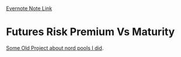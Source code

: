 
[Evernote Note Link](https://www.evernote.com/shard/s101/nl/11122041/771e97cd-88e2-4c8e-9f9e-5d8f2d20612a?title=Resilience%20to%20contagion%20in%20financial%20networks)


# Futures Risk Premium Vs Maturity
[Some Old Project about nord pools I did](https://drive.google.com/open?id=0B-C_0LZtyGcNV2dIYlBqS2xtbUk&resourcekey=0-KVGK_LR4zKNx4NiQ1jUHvg&authuser=stefanvpetrov%40gmail.com&usp=drive_fs).



